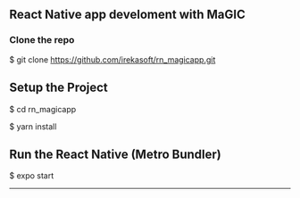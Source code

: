 ## React Native app develoment with MaGIC

### Clone the repo

$ git clone https://github.com/irekasoft/rn_magicapp.git

## Setup the Project

$ cd rn_magicapp

$ yarn install 

## Run the React Native (Metro Bundler)

$ expo start

--------------------

